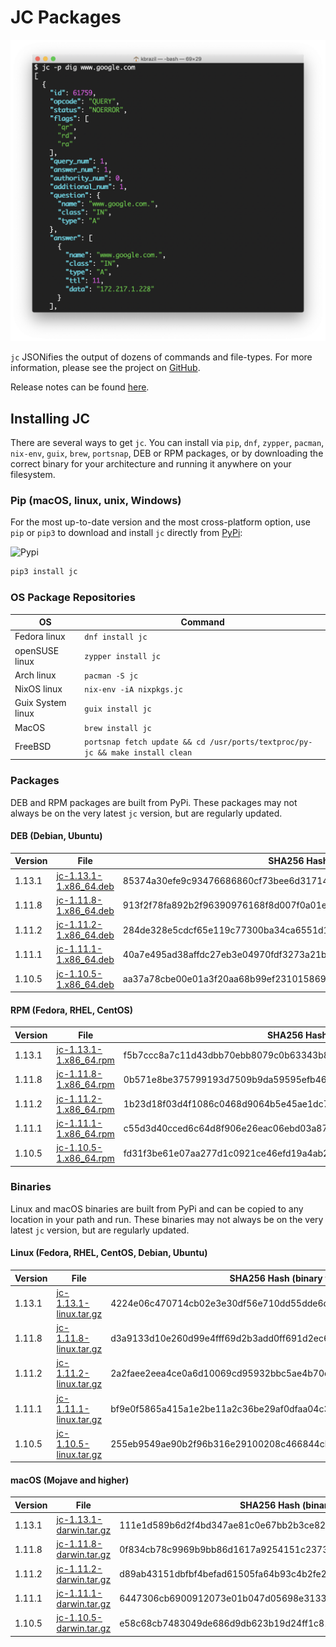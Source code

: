 # JC Packages

![jc](https://github.com/kellyjonbrazil/jc-packaging/raw/master/images/jc-dig.png)

`jc` JSONifies the output of dozens of commands and file-types. For more information, please see the project on [GitHub](https://github.com/kellyjonbrazil/jc).

Release notes can be found [here](https://blog.kellybrazil.com/category/jc-news/).

## Installing JC
There are several ways to get `jc`. You can install via `pip`, `dnf`, `zypper`, `pacman`, `nix-env`, `guix`, `brew`, `portsnap`, DEB or RPM packages, or by downloading the correct binary for your architecture and running it anywhere on your filesystem.

### Pip (macOS, linux, unix, Windows)
For the most up-to-date version and the most cross-platform option, use `pip` or `pip3` to download and install `jc` directly from [PyPi](https://pypi.org/project/jc/):

![Pypi](https://img.shields.io/pypi/v/jc.svg)


```bash
pip3 install jc
```

### OS Package Repositories

| OS                    | Command                                                                       | 
|-----------------------|-------------------------------------------------------------------------------|
| Fedora linux          | `dnf install jc`                                                              |
| openSUSE linux        | `zypper install jc`                                                           |
| Arch linux            | `pacman -S jc`                                                                |
| NixOS linux           | `nix-env -iA nixpkgs.jc`                                                      |
| Guix System linux     | `guix install jc`                                                             |
| MacOS                 | `brew install jc`                                                             |
| FreeBSD               | `portsnap fetch update && cd /usr/ports/textproc/py-jc && make install clean` |

### Packages
DEB and RPM packages are built from PyPi. These packages may not always be on the very latest `jc` version, but are regularly updated.

#### DEB (Debian, Ubuntu)

| Version   | File                                                                                             | SHA256 Hash                                                       |
|-----------|--------------------------------------------------------------------------------------------------|-------------------------------------------------------------------|
| 1.13.1    | [jc-1.13.1-1.x86_64.deb](https://jc-packages.s3-us-west-1.amazonaws.com/jc-1.13.1-1.x86_64.deb)  | 85374a30efe9c93476686860cf73bee6d31714d163e54b4566d86151379424a5  |
| 1.11.8    | [jc-1.11.8-1.x86_64.deb](https://jc-packages.s3-us-west-1.amazonaws.com/jc-1.11.8-1.x86_64.deb)  | 913f2f78fa892b2f96390976168f8d007f0a01e2c4ad0410d3c0bf8524b93c78  |
| 1.11.2    | [jc-1.11.2-1.x86_64.deb](https://jc-packages.s3-us-west-1.amazonaws.com/jc-1.11.2-1.x86_64.deb)  | 284de328e5cdcf65e119c77300ba34ca6551d1830812abfe615f9f0057458e5c  |
| 1.11.1    | [jc-1.11.1-1.x86_64.deb](https://jc-packages.s3-us-west-1.amazonaws.com/jc-1.11.1-1.x86_64.deb)  | 40a7e495ad38affdc27eb3e04970fdf3273a21b1ef9244978acaee2b77c508a7  |
| 1.10.5    | [jc-1.10.5-1.x86_64.deb](https://jc-packages.s3-us-west-1.amazonaws.com/jc-1.10.5-1.x86_64.deb)  | aa37a78cbe00e01a3f20aa68b99ef23101586968646cdc2d177b32aedc9d560d  |


#### RPM (Fedora, RHEL, CentOS)

| Version   | File                                                                                             | SHA256 Hash                                                       |
|-----------|--------------------------------------------------------------------------------------------------|-------------------------------------------------------------------|
| 1.13.1    | [jc-1.13.1-1.x86_64.rpm](https://jc-packages.s3-us-west-1.amazonaws.com/jc-1.13.1-1.x86_64.rpm)  | f5b7ccc8a7c11d43dbb70ebb8079c0b63343b80c89d3319aa75873b75da13ae7  |
| 1.11.8    | [jc-1.11.8-1.x86_64.rpm](https://jc-packages.s3-us-west-1.amazonaws.com/jc-1.11.8-1.x86_64.rpm)  | 0b571e8be375799193d7509b9da59595efb4626fd420f97fed5b66a1685d0322  |
| 1.11.2    | [jc-1.11.2-1.x86_64.rpm](https://jc-packages.s3-us-west-1.amazonaws.com/jc-1.11.2-1.x86_64.rpm)  | 1b23d18f03d4f1086c0468d9064b5e45ae1dc7319df376ecec4e792da4cd8b93  |
| 1.11.1    | [jc-1.11.1-1.x86_64.rpm](https://jc-packages.s3-us-west-1.amazonaws.com/jc-1.11.1-1.x86_64.rpm)  | c55d3d40cced6c64d8f906e26eac06ebd03a87c8adcb6d5f8b223b3844c97753  |
| 1.10.5    | [jc-1.10.5-1.x86_64.rpm](https://jc-packages.s3-us-west-1.amazonaws.com/jc-1.10.5-1.x86_64.rpm)  | fd31f3be61e07aa277d1c0921ce46efd19a4ab2b211718bca377e6ff35b968c0  |


### Binaries
Linux and macOS binaries are built from PyPi and can be copied to any location in your path and run. These binaries may not always be on the very latest `jc` version, but are regularly updated.

#### Linux (Fedora, RHEL, CentOS, Debian, Ubuntu)

| Version   | File                                                                                                 | SHA256 Hash (binary file)                                         |
|-----------|------------------------------------------------------------------------------------------------------|-------------------------------------------------------------------|
| 1.13.1    | [jc-1.13.1-linux.tar.gz](https://jc-packages.s3-us-west-1.amazonaws.com/bin/jc-1.13.1-linux.tar.gz)  | 4224e06c470714cb02e3e30df56e710dd55dde6dded488548b13b316d8e7dc31  |
| 1.11.8    | [jc-1.11.8-linux.tar.gz](https://jc-packages.s3-us-west-1.amazonaws.com/bin/jc-1.11.8-linux.tar.gz)  | d3a9133d10e260d99e4fff69d2b3add0ff691d2ec67bff710fd5296546f35966  |
| 1.11.2    | [jc-1.11.2-linux.tar.gz](https://jc-packages.s3-us-west-1.amazonaws.com/bin/jc-1.11.2-linux.tar.gz)  | 2a2faee2eea4ce0a6d10069cd95932bbc5ae4b70c6dc913502edbfe39a3f759f  |
| 1.11.1    | [jc-1.11.1-linux.tar.gz](https://jc-packages.s3-us-west-1.amazonaws.com/bin/jc-1.11.1-linux.tar.gz)  | bf9e0f5865a415a1e2be11a2c36be29af0dfaa04c3630f98761eb9779b0b5c28  |
| 1.10.5    | [jc-1.10.5-linux.tar.gz](https://jc-packages.s3-us-west-1.amazonaws.com/bin/jc-1.10.5-linux.tar.gz)  | 255eb9549ae90b2f96b316e29100208c466844cb13cbe9659770c6176fa4a502  |


#### macOS (Mojave and higher)

| Version   | File                                                                                                   | SHA256 Hash (binary file)                                         |
|-----------|--------------------------------------------------------------------------------------------------------|-------------------------------------------------------------------|
| 1.13.1    | [jc-1.13.1-darwin.tar.gz](https://jc-packages.s3-us-west-1.amazonaws.com/bin/jc-1.13.1-darwin.tar.gz)  | 111e1d589b6d2f4bd347ae81c0e67bb2b3ce820964b313ebb71b63bdf4f73979  |
| 1.11.8    | [jc-1.11.8-darwin.tar.gz](https://jc-packages.s3-us-west-1.amazonaws.com/bin/jc-1.11.8-darwin.tar.gz)  | 0f834cb78c9969b9bb86d1617a9254151c2373976fef59c1ea1ee3bb9a7a3ab5  |
| 1.11.2    | [jc-1.11.2-darwin.tar.gz](https://jc-packages.s3-us-west-1.amazonaws.com/bin/jc-1.11.2-darwin.tar.gz)  | d89ab43151dbfbf4befad61505fa64b93c4b2fe2b4cd3250c7f0a3507e2d41a4  |
| 1.11.1    | [jc-1.11.1-darwin.tar.gz](https://jc-packages.s3-us-west-1.amazonaws.com/bin/jc-1.11.1-darwin.tar.gz)  | 6447306cb6900912073e01b047d05698e31332ddc560ba6a5ca2b20ea034a624  |
| 1.10.5    | [jc-1.10.5-darwin.tar.gz](https://jc-packages.s3-us-west-1.amazonaws.com/bin/jc-1.10.5-darwin.tar.gz)  | e58c68cb7483049de686d9db623b19d24ff1c81bcfb00af64bd54652fcbb02f9  |
